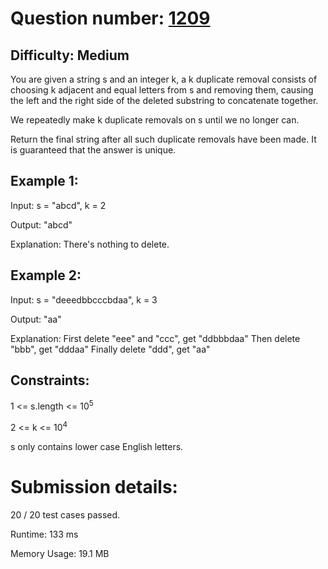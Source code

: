 # Question number: [1209](https://leetcode.com/problems/remove-all-adjacent-duplicates-in-string-ii/)

## Difficulty: Medium
You are given a string s and an integer k, a k duplicate removal consists of choosing k adjacent and equal letters from s and removing them, causing the left and the right side of the deleted substring to concatenate together.

We repeatedly make k duplicate removals on s until we no longer can.

Return the final string after all such duplicate removals have been made. It is guaranteed that the answer is unique.

## Example 1:
Input: s = "abcd", k = 2

Output: "abcd"

Explanation: There's nothing to delete.

## Example 2:
Input: s = "deeedbbcccbdaa", k = 3

Output: "aa"

Explanation: 
First delete "eee" and "ccc", get "ddbbbdaa"
Then delete "bbb", get "dddaa"
Finally delete "ddd", get "aa"

## Constraints:

1 <= s.length <= 10<sup>5</sup>

2 <= k <= 10<sup>4</sup>

s only contains lower case English letters.

# Submission details:

20 / 20 test cases passed.

Runtime: 133 ms

Memory Usage: 19.1 MB

